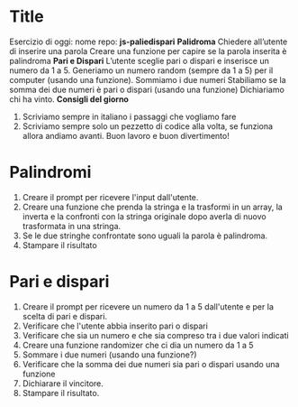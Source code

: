 Title
===

Esercizio di oggi:
nome repo: **js-paliedispari**
**Palidroma**
Chiedere all’utente di inserire una parola
Creare una funzione per capire se la parola inserita è palindroma
**Pari e Dispari**
L’utente sceglie pari o dispari e inserisce un numero da 1 a 5.
Generiamo un numero random (sempre da 1 a 5) per il computer (usando una funzione).
Sommiamo i due numeri
Stabiliamo se la somma dei due numeri è pari o dispari (usando una funzione)
Dichiariamo chi ha vinto.
**Consigli del giorno**
1. Scriviamo sempre in italiano i passaggi che vogliamo fare
2. Scriviamo sempre solo un pezzetto di codice alla volta, se funziona allora andiamo avanti.
Buon lavoro e buon divertimento!

Palindromi
===
1. Creare il prompt per ricevere l'input dall'utente.
2. Creare una funzione che prenda la stringa e la trasformi in un array, la inverta e la confronti con la stringa originale dopo averla di nuovo trasformata in una stringa.
3. Se le due stringhe confrontate sono uguali la parola è palindroma.
4. Stampare il risultato


Pari e dispari
===
1. Creare il prompt per ricevere un numero da 1 a 5 dall'utente e per la scelta di pari e dispari.
2. Verificare che l'utente abbia inserito pari o dispari
3. Verificare che sia un numero e che sia compreso tra i due valori indicati
4. Creare una funzione randomizer che ci dia un numero da 1 a 5
5. Sommare i due numeri (usando una funzione?)
6. Verificare che la somma dei due numeri sia pari o dispari usando una funzione
7. Dichiarare il vincitore.
8. Stampare il risultato.